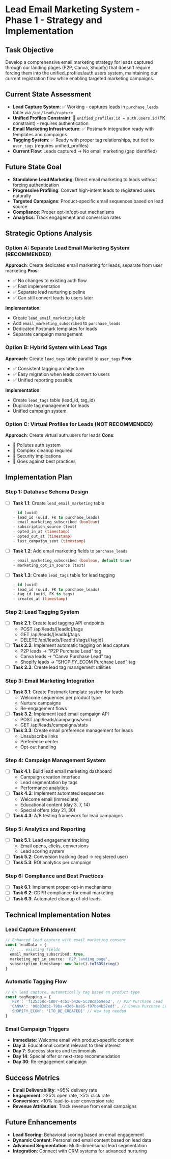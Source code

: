 # Lead Email Marketing System - Phase 1 - Strategy and Implementation

## Task Objective
Develop a comprehensive email marketing strategy for leads captured through our landing pages (P2P, Canva, Shopify) that doesn't require forcing them into the unified_profiles/auth.users system, maintaining our current registration flow while enabling targeted marketing campaigns.

## Current State Assessment
- **Lead Capture System**: ✅ Working - captures leads in `purchase_leads` table via `/api/leads/capture`
- **Unified Profiles Constraint**: 🚫 `unified_profiles.id = auth.users.id` (FK constraint) - requires authentication
- **Email Marketing Infrastructure**: ✅ Postmark integration ready with templates and campaigns
- **Tagging System**: ✅ Ready with proper tag relationships, but tied to `user_tags` (requires unified_profiles)
- **Current Flow**: Leads captured → No email marketing (gap identified)

## Future State Goal
- **Standalone Lead Marketing**: Direct email marketing to leads without forcing authentication
- **Progressive Profiling**: Convert high-intent leads to registered users naturally
- **Targeted Campaigns**: Product-specific email sequences based on lead source
- **Compliance**: Proper opt-in/opt-out mechanisms
- **Analytics**: Track engagement and conversion rates

## Strategic Options Analysis

### Option A: Separate Lead Email Marketing System (RECOMMENDED)
**Approach**: Create dedicated email marketing for leads, separate from user marketing
**Pros**:
- ✅ No changes to existing auth flow
- ✅ Fast implementation
- ✅ Separate lead nurturing pipeline
- ✅ Can still convert leads to users later

**Implementation**:
- Create `lead_email_marketing` table
- Add `email_marketing_subscribed` to `purchase_leads`
- Dedicated Postmark templates for leads
- Separate campaign management

### Option B: Hybrid System with Lead Tags
**Approach**: Create `lead_tags` table parallel to `user_tags`
**Pros**:
- ✅ Consistent tagging architecture
- ✅ Easy migration when leads convert to users
- ✅ Unified reporting possible

**Implementation**:
- Create `lead_tags` table (lead_id, tag_id)
- Duplicate tag management for leads
- Unified campaign system

### Option C: Virtual Profiles for Leads (NOT RECOMMENDED)
**Approach**: Create virtual auth.users for leads
**Cons**:
- 🚫 Pollutes auth system
- 🚫 Complex cleanup required
- 🚫 Security implications
- 🚫 Goes against best practices

## Implementation Plan

### Step 1: Database Schema Design
- [ ] **Task 1.1**: Create `lead_email_marketing` table
  ```sql
  - id (uuid)
  - lead_id (uuid, FK to purchase_leads)
  - email_marketing_subscribed (boolean)
  - subscription_source (text)
  - opted_in_at (timestamp)
  - opted_out_at (timestamp)
  - last_campaign_sent (timestamp)
  ```
- [ ] **Task 1.2**: Add email marketing fields to `purchase_leads`
  ```sql
  - email_marketing_subscribed (boolean, default true)
  - marketing_opt_in_source (text)
  ```
- [ ] **Task 1.3**: Create `lead_tags` table for lead tagging
  ```sql
  - id (uuid)
  - lead_id (uuid, FK to purchase_leads)
  - tag_id (uuid, FK to tags)
  - created_at (timestamp)
  ```

### Step 2: Lead Tagging System
- [ ] **Task 2.1**: Create lead tagging API endpoints
  - POST /api/leads/[leadId]/tags
  - GET /api/leads/[leadId]/tags
  - DELETE /api/leads/[leadId]/tags/[tagId]
- [ ] **Task 2.2**: Implement automatic tagging on lead capture
  - P2P leads → "P2P Purchase Lead" tag
  - Canva leads → "Canva Purchase Lead" tag
  - Shopify leads → "SHOPIFY_ECOM Purchase Lead" tag
- [ ] **Task 2.3**: Create lead tag management utilities

### Step 3: Email Marketing Integration
- [ ] **Task 3.1**: Create Postmark template system for leads
  - Welcome sequences per product type
  - Nurture campaigns
  - Re-engagement flows
- [ ] **Task 3.2**: Implement lead email campaign API
  - POST /api/leads/campaigns/send
  - GET /api/leads/campaigns/stats
- [ ] **Task 3.3**: Create email preference management for leads
  - Unsubscribe links
  - Preference center
  - Opt-out handling

### Step 4: Campaign Management System
- [ ] **Task 4.1**: Build lead email marketing dashboard
  - Campaign creation interface
  - Lead segmentation by tags
  - Performance analytics
- [ ] **Task 4.2**: Implement automated sequences
  - Welcome email (immediate)
  - Educational content (day 3, 7, 14)
  - Special offers (day 21, 30)
- [ ] **Task 4.3**: A/B testing framework for lead campaigns

### Step 5: Analytics and Reporting
- [ ] **Task 5.1**: Lead engagement tracking
  - Email opens, clicks, conversions
  - Lead scoring system
- [ ] **Task 5.2**: Conversion tracking (lead → registered user)
- [ ] **Task 5.3**: ROI analytics per campaign

### Step 6: Compliance and Best Practices
- [ ] **Task 6.1**: Implement proper opt-in mechanisms
- [ ] **Task 6.2**: GDPR compliance for email marketing
- [ ] **Task 6.3**: Automated cleanup of old leads

## Technical Implementation Notes

### Lead Capture Enhancement
```typescript
// Enhanced lead capture with email marketing consent
const leadData = {
  // ... existing fields
  email_marketing_subscribed: true,
  marketing_opt_in_source: 'P2P_landing_page',
  subscription_timestamp: new Date().toISOString()
}
```

### Automatic Tagging Flow
```typescript
// On lead capture, automatically tag based on product type
const tagMapping = {
  'P2P': 'f125358c-1807-4cb1-b426-5c38cab59e62', // P2P Purchase Lead
  'CANVA': '08d83db1-79ba-43e6-ba95-f97be4b57edf', // Canva Purchase Lead  
  'SHOPIFY_ECOM': '[TO_BE_CREATED]' // New tag needed
}
```

### Email Campaign Triggers
- **Immediate**: Welcome email with product-specific content
- **Day 3**: Educational content relevant to their interest
- **Day 7**: Success stories and testimonials
- **Day 14**: Special offer or next-step recommendation
- **Day 30**: Re-engagement campaign

## Success Metrics
- **Email Deliverability**: >95% delivery rate
- **Engagement**: >25% open rate, >5% click rate
- **Conversion**: >10% lead-to-user conversion rate
- **Revenue Attribution**: Track revenue from email campaigns

## Future Enhancements
- **Lead Scoring**: Behavioral scoring based on email engagement
- **Dynamic Content**: Personalized email content based on lead data
- **Advanced Segmentation**: Multi-dimensional lead segmentation
- **Integration**: Connect with CRM systems for advanced nurturing 